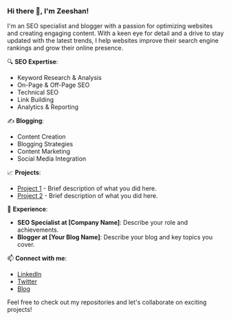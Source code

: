 ### Hi there 👋, I'm Zeeshan!

I'm an SEO specialist and blogger with a passion for optimizing websites and creating engaging content. With a keen eye for detail and a drive to stay updated with the latest trends, I help websites improve their search engine rankings and grow their online presence.

🔍 **SEO Expertise**:
- Keyword Research & Analysis
- On-Page & Off-Page SEO
- Technical SEO
- Link Building
- Analytics & Reporting

✍️ **Blogging**:
- Content Creation
- Blogging Strategies
- Content Marketing
- Social Media Integration

📈 **Projects**:
- [Project 1](#) - Brief description of what you did here.
- [Project 2](#) - Brief description of what you did here.

💼 **Experience**:
- **SEO Specialist at [Company Name]**: Describe your role and achievements.
- **Blogger at [Your Blog Name]**: Describe your blog and key topics you cover.

📫 **Connect with me**:
- [LinkedIn](#)
- [Twitter](#)
- [Blog](#)

Feel free to check out my repositories and let's collaborate on exciting projects!
